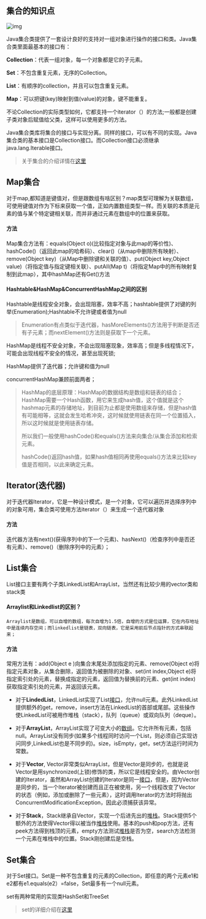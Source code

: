 ## 集合的知识点

![img](https://img2018.cnblogs.com/i-beta/1681961/202001/1681961-20200112133520292-730123310.png)

Java集合类提供了一套设计良好的支持对一组对象进行操作的接口和类。Java集合类里面最基本的接口有：

**Collection**：代表一组对象，每一个对象都是它的子元素。

**Set**：不包含重复元素，无序的Collection。

**List**：有顺序的collection，并且可以包含重复元素。

**Map**：可以把键(key)映射到值(value)的对象，键不能重复。

不论Collection的实际类型如何，它都支持一个iterator（）的方法;一般都是创建子类对象后赋值给父类，这样可以使用更多的方法。

Java集合类库将集合的接口与实现分离。同样的接口，可以有不同的实现。Java集合类的基本接口是Collection接口。而Collection接口必须继承java.lang.Iterable接口。

> 关于集合的介绍详情在[这里](https://www.cnblogs.com/jmsjh/p/7740123.html)

## Map集合

对于map,都知道是键值对，但是跟数组有啥区别？map类型可理解为关联数组，可使用键值对作为下标来获取一个值，正如内置数组类型一样。而关联的本质是元素的值与某个特定键相关联，而并非通过元素在数组中的位置来获取。

#### 方法

Map集合方法有：equals(Object o)(比较指定对象与此map的等价性)、hashCode()（返回此map的哈希码）、clear()（从map中删除所有映射）、remove(Object key)（从Map中删除键和关联的值）、put(Object key,Object value)（将指定值与指定键相关联）、putAll(Map t)（将指定Map中的所有映射复制到此map），其中hashMap还有Get()方法

#### Hashtable&HashMap&ConcurrentHashMap之间的区别

Hashtable是线程安全对象，会出现阻塞，效率不高；hashtable提供了对键的列举(Enumeration);Hashtable不允许键或者值为null

> Enumeration有点类似于迭代器，hasMoreElements()方法用于判断是否还有子元素；而nextElement()方法则是获取下一个元素。

HashMap是线程不安全对象，不会出现阻塞现象，效率高；但是多线程情况下，可能会出现线程不安全的情况，甚至出现死锁;

HashMap提供了迭代器；允许键和值为null

concurrentHashMap兼顾前面两者；

> HashMap的底层原理：HashMap的数据结构是数组和链表的结合；HashMap需要一个Hash函数，用它来生成hash值，这个值就是这个hashmap元素的存储地址，到目前为止都是使用数组来存储，但是hash值有可能相等，这就会发生哈希冲突，这时候就使用链表在同一个位置插入，所以这时候就是使用链表存储。
>
> 所以我们一般使用hashCode()和equals()方法来向集合/从集合添加和检索元素。
>
> hashCode()返回hash值，如果hash值相同再使用equals()方法来比较key值是否相同，以此来确定元素。

## Iterator(迭代器)

对于迭代器Iterator，它是一种设计模式，是一个对象，它可以遍历并选择序列中的对象可用，集合类可使用方法iterator（）来生成一个迭代器对象

#### 方法

迭代器方法有next()(获得序列中的下一个元素)、hasNext()（检查序列中是否还有元素）、remove()（删除序列中的元素）；

## List集合

List接口主要有两个子类LinkedList和ArrayList，当然还有比较少用的vector类和stack类

#### Arraylist和Linkedlist的区别？

```
Arraylist是数组，可以自增的数组，每次自增为1.5倍，自增的方式是位运算，它在内存地址中是连续内存空间；而linkedlist是链表，双向链表，它是采用前后节点指针的方式串联起来；
```

#### 方法

常用方法有：add(Object e )向集合末尾处添加指定的元素、remove(Object e)将指定元素对象，从集合删除，返回值为被删除的对象、set(int index,Object e)将指定索引处的元素，替换成指定的元素，返回值为替换前的元素、get(int index)获取指定索引处的元素，并返回该元素。

- 对于**LindedList**，LinkedList实现了List[接口](http://baike.baidu.com/view/159864.htm)，允许null元素。此外LinkedList提供额外的get，remove，insert方法在LinkedList的首部或尾部。这些操作使LinkedList可被用作堆栈（stack），队列（queue）或双向队列（deque）。

- 对于**ArrayList**，ArrayList实现了可变大小的[数组](http://baike.baidu.com/view/209670.htm)。它允许所有元素，包括null。ArrayList没有同步(如果多个线程同时访问一个List，则必须自己实现访问同步,LinkedList也是不同步的)。size，isEmpty，get，set方法运行时间为常数。

- 对于**Vector**, Vector非常类似ArrayList，但是Vector是同步的，也就是说Vector是用synchronized(上锁)修饰的类，所以它是线程安全的。由Vector创建的Iterator，虽然和ArrayList创建的Iterator是同一[接口](http://baike.baidu.com/view/159864.htm)，但是，因为Vector是同步的，当一个Iterator被创建而且正在被使用，另一个线程改变了Vector的状态（例如，添加或删除了一些元素），这时调用Iterator的方法时将抛出ConcurrentModificationException，因此必须捕获该异常。

- 对于**Stack**，Stack继承自Vector，实现一个后进先出的[堆栈](http://baike.baidu.com/view/93201.htm)。Stack提供5个额外的方法使得Vector得以被当作[堆栈](http://baike.baidu.com/view/93201.htm)使用。基本的push和pop方法，还有peek方法得到栈顶的元素，empty方法测试[堆栈](http://baike.baidu.com/view/93201.htm)是否为空，search方法检测一个元素在堆栈中的位置。Stack刚创建后是空栈。

## Set集合

对于Set接口。Set是一种不包含重复的元素的Collection，即任意的两个元素e1和e2都有e1.equals(e2）=false，Set最多有一个null元素。

set有两种常用的实现类HashSet和TreeSet

> set的详细介绍在[这里](https://www.jianshu.com/p/b48c47a42916)